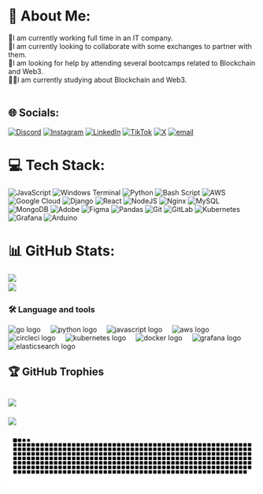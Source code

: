 # 💫 About Me:
🔭I am currently working full time in an IT company.<br>🤝I am currently looking to collaborate with some exchanges to partner with them.<br>👯I am looking for help by attending several bootcamps related to Blockchain and Web3.<br>👨‍💻I am currently studying about Blockchain and Web3.<br><br>


## 🌐 Socials:
[![Discord](https://img.shields.io/badge/Discord-%237289DA.svg?logo=discord&logoColor=white)](https://discord.gg/https://discord.gg/CSrBq7tZ) [![Instagram](https://img.shields.io/badge/Instagram-%23E4405F.svg?logo=Instagram&logoColor=white)](https://instagram.com/@arfnkey___) [![LinkedIn](https://img.shields.io/badge/LinkedIn-%230077B5.svg?logo=linkedin&logoColor=white)](https://linkedin.com/in/ZainolArifin) [![TikTok](https://img.shields.io/badge/TikTok-%23000000.svg?logo=TikTok&logoColor=white)](https://tiktok.com/@herdsman) [![X](https://img.shields.io/badge/X-black.svg?logo=X&logoColor=white)](https://x.com/HerdsMan_) [![email](https://img.shields.io/badge/Email-D14836?logo=gmail&logoColor=white)](mailto:arkey383@gmail.com) 

# 💻 Tech Stack:
![JavaScript](https://img.shields.io/badge/javascript-%23323330.svg?style=for-the-badge&logo=javascript&logoColor=%23F7DF1E) 
![Windows Terminal](https://img.shields.io/badge/Windows%20Terminal-%234D4D4D.svg?style=for-the-badge&logo=windows-terminal&logoColor=white) 
![Python](https://img.shields.io/badge/python-3670A0?style=for-the-badge&logo=python&logoColor=ffdd54) 
![Bash Script](https://img.shields.io/badge/bash_script-%23121011.svg?style=for-the-badge&logo=gnu-bash&logoColor=white) 
![AWS](https://img.shields.io/badge/AWS-%23FF9900.svg?style=for-the-badge&logo=amazon-aws&logoColor=white) 
![Google Cloud](https://img.shields.io/badge/GoogleCloud-%234285F4.svg?style=for-the-badge&logo=google-cloud&logoColor=white) 
![Django](https://img.shields.io/badge/django-%23092E20.svg?style=for-the-badge&logo=django&logoColor=white) 
![React](https://img.shields.io/badge/react-%2320232a.svg?style=for-the-badge&logo=react&logoColor=%2361DAFB) 
![NodeJS](https://img.shields.io/badge/node.js-6DA55F?style=for-the-badge&logo=node.js&logoColor=white) 
![Nginx](https://img.shields.io/badge/nginx-%23009639.svg?style=for-the-badge&logo=nginx&logoColor=white) 
![MySQL](https://img.shields.io/badge/mysql-4479A1.svg?style=for-the-badge&logo=mysql&logoColor=white) 
![MongoDB](https://img.shields.io/badge/MongoDB-%234ea94b.svg?style=for-the-badge&logo=mongodb&logoColor=white) 
![Adobe](https://img.shields.io/badge/adobe-%23FF0000.svg?style=for-the-badge&logo=adobe&logoColor=white) 
![Figma](https://img.shields.io/badge/figma-%23F24E1E.svg?style=for-the-badge&logo=figma&logoColor=white) 
![Pandas](https://img.shields.io/badge/pandas-%23150458.svg?style=for-the-badge&logo=pandas&logoColor=white) 
![Git](https://img.shields.io/badge/git-%23F05033.svg?style=for-the-badge&logo=git&logoColor=white) 
![GitLab](https://img.shields.io/badge/gitlab-%23181717.svg?style=for-the-badge&logo=gitlab&logoColor=white) 
![Kubernetes](https://img.shields.io/badge/kubernetes-%23326ce5.svg?style=for-the-badge&logo=kubernetes&logoColor=white) 
![Grafana](https://img.shields.io/badge/grafana-%23F46800.svg?style=for-the-badge&logo=grafana&logoColor=white) 
![Arduino](https://img.shields.io/badge/-Arduino-00979D?style=for-the-badge&logo=Arduino&logoColor=white)

# 📊 GitHub Stats:
<img src="https://github-readme-stats.vercel.app/api?username=HerdsMan-11&theme=ocean_dark&hide_border=false&include_all_commits=false&count_private=false"><br/>
<img src="https://nirzak-streak-stats.vercel.app/?user=HerdsMan-11&theme=ocean_dark&hide_border=false"><br/>
  
  <h3 align="left">🛠 Language and tools</h3>
  
 <div align="left">
  <!-- Languages -->
  <img src="https://cdn.jsdelivr.net/gh/devicons/devicon/icons/go/go-original-wordmark.svg" height="40" alt="go logo" />
  <img width="12" />
  <img src="https://cdn.jsdelivr.net/gh/devicons/devicon/icons/python/python-original.svg" height="40" alt="python logo" />
  <img width="12" />
  <img src="https://cdn.jsdelivr.net/gh/devicons/devicon/icons/javascript/javascript-original.svg" height="40" alt="javascript logo" />
  <img width="12" />
  
  <!-- Tools -->
  <img src="https://cdn.jsdelivr.net/gh/devicons/devicon/icons/amazonwebservices/amazonwebservices-line-wordmark.svg" height="40" alt="aws logo" />
  <img width="12" />
  <img src="https://cdn.jsdelivr.net/gh/devicons/devicon/icons/circleci/circleci-plain.svg" height="40" alt="circleci logo" />
  <img width="12" />
  <img src="https://cdn.jsdelivr.net/gh/devicons/devicon/icons/kubernetes/kubernetes-plain.svg" height="40" alt="kubernetes logo" />
  <img width="12" />
  <img src="https://cdn.jsdelivr.net/gh/devicons/devicon/icons/docker/docker-plain-wordmark.svg" height="40" alt="docker logo" />
  <img width="12" />
  <img src="https://cdn.jsdelivr.net/gh/devicons/devicon/icons/grafana/grafana-original.svg" height="40" alt="grafana logo" />
  <img width="12" />
  <img src="https://cdn.jsdelivr.net/gh/devicons/devicon/icons/elasticsearch/elasticsearch-original.svg" height="40" alt="elasticsearch logo" />
</div>

## 🏆 GitHub Trophies
![](https://github-profile-trophy.vercel.app/?username=HerdsMan-11&theme=radical&no-frame=false&no-bg=true&margin-w=4)
---
[![](https://visitcount.itsvg.in/api?id=HerdsMan-11&icon=6&color=6)](https://visitcount.itsvg.in)

<!-- GitHub Contribution Graph dengan Animasi Pacman -->
<div align="center">
  <img src="https://raw.githubusercontent.com/Platane/snk/output/github-contribution-grid-snake-dark.svg" alt="Pacman Contribution Snake" />
</div>


<!-- Proudly created with GPRM ( https://gprm.itsvg.in ) -->
